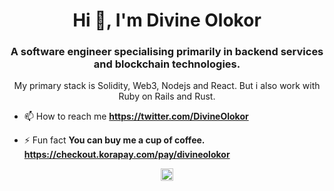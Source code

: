<h1 align="center">Hi 👋, I'm Divine Olokor</h1>
<h3 align="center">A software engineer specialising primarily in backend services and blockchain technologies.</h3>
<p align="center">My primary stack is Solidity, Web3, Nodejs and React. But i also work with Ruby on Rails and Rust.</p>

- 📫 How to reach me **https://twitter.com/DivineOlokor**

- ⚡ Fun fact **You can buy me a cup of coffee. https://checkout.korapay.com/pay/divineolokor**

<p align="center">
<a href="https://twitter.com/divineolokor" target="blank"><img align="center" src="https://cdn.jsdelivr.net/npm/simple-icons@3.0.1/icons/twitter.svg" alt="divineolokor" height="20" width="20" /></a>
</p>
